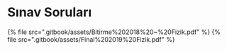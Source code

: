 # Sınav Soruları

<!--Index-->

{% file src=".gitbook/assets/Bitirme%202018%20~%20Fizik.pdf" %}
{% file src=".gitbook/assets/Final%202019%20Fizik.pdf" %}

<!--Index-->
